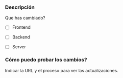 ### Descripción ###

Que has cambiado?

- [ ] Frontend
- [ ] Backend
- [ ] Server


### Cómo puedo probar los cambios? ###

Indicar la URL y el proceso para ver las actualizaciones.
